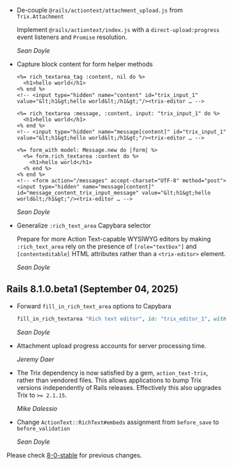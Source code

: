 *   De-couple `@rails/actiontext/attachment_upload.js` from `Trix.Attachment`

    Implement `@rails/actiontext/index.js` with a `direct-upload:progress` event
    listeners and `Promise` resolution.

    *Sean Doyle*

*   Capture block content for form helper methods

    ```erb
    <%= rich_textarea_tag :content, nil do %>
      <h1>hello world</h1>
    <% end %>
    <!-- <input type="hidden" name="content" id="trix_input_1" value="&lt;h1&gt;hello world&lt;/h1&gt;"/><trix-editor … -->

    <%= rich_textarea :message, :content, input: "trix_input_1" do %>
      <h1>hello world</h1>
    <% end %>
    <!-- <input type="hidden" name="message[content]" id="trix_input_1" value="&lt;h1&gt;hello world&lt;/h1&gt;"/><trix-editor … -->

    <%= form_with model: Message.new do |form| %>
      <%= form.rich_textarea :content do %>
        <h1>hello world</h1>
      <% end %>
    <% end %>
    <!-- <form action="/messages" accept-charset="UTF-8" method="post"><input type="hidden" name="message[content]" id="message_content_trix_input_message" value="&lt;h1&gt;hello world&lt;/h1&gt;"/><trix-editor … -->
    ```

    *Sean Doyle*

*   Generalize `:rich_text_area` Capybara selector

    Prepare for more Action Text-capable WYSIWYG editors by making
    `:rich_text_area` rely on the presence of `[role="textbox"]` and
    `[contenteditable]` HTML attributes rather than a `<trix-editor>` element.

    *Sean Doyle*

## Rails 8.1.0.beta1 (September 04, 2025) ##

*   Forward `fill_in_rich_text_area` options to Capybara

    ```ruby
    fill_in_rich_textarea "Rich text editor", id: "trix_editor_1", with: "Hello world!"
    ```

    *Sean Doyle*

*   Attachment upload progress accounts for server processing time.

    *Jeremy Daer*

*   The Trix dependency is now satisfied by a gem, `action_text-trix`, rather than vendored
    files. This allows applications to bump Trix versions independently of Rails
    releases. Effectively this also upgrades Trix to `>= 2.1.15`.

    *Mike Dalessio*

*   Change `ActionText::RichText#embeds` assignment from `before_save` to `before_validation`

    *Sean Doyle*

Please check [8-0-stable](https://github.com/rails/rails/blob/8-0-stable/actiontext/CHANGELOG.md) for previous changes.
